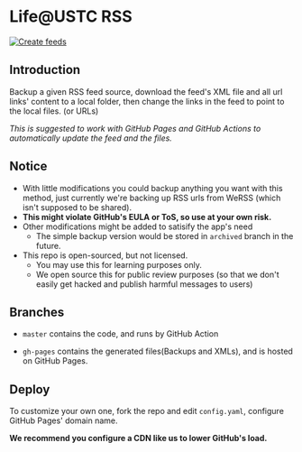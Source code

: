 # Life@USTC RSS

[![Create feeds](https://github.com/Life-USTC/LU_RSS/actions/workflows/run.yaml/badge.svg)](https://github.com/Life-USTC/LU_RSS/actions/workflows/run.yaml)

## Introduction

Backup a given RSS feed source, download the feed's XML file and all url links' content to a local folder,
then change the links in the feed to point to the local files. (or URLs)

_This is suggested to work with GitHub Pages and GitHub Actions to automatically update the feed and the files._

## Notice

- With little modifications you could backup anything you want with this method, just currently we're backing up RSS urls from WeRSS (which isn't supposed to be shared).
- **This might violate GitHub's EULA or ToS, so use at your own risk.**
- Other modifications might be added to satisify the app's need
  - The simple backup version would be stored in `archived` branch in the future.
- This repo is open-sourced, but not licensed.
  - You may use this for learning purposes only.
  - We open source this for public review purposes (so that we don't easily get hacked and publish harmful messages to users)

## Branches

- `master` contains the code, and runs by GitHub Action

- `gh-pages` contains the generated files(Backups and XMLs), and is hosted on GitHub Pages.

## Deploy

To customize your own one, fork the repo and edit `config.yaml`, configure GitHub Pages' domain name.

**We recommend you configure a CDN like us to lower GitHub's load.**
